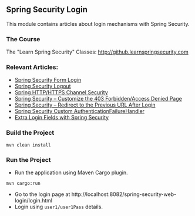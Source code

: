 ## Spring Security Login

This module contains articles about login mechanisms with Spring Security.

### The Course
The "Learn Spring Security" Classes: http://github.learnspringsecurity.com

### Relevant Articles: 
- [Spring Security Form Login](https://www.baeldung.com/spring-security-login)
- [Spring Security Logout](https://www.baeldung.com/spring-security-logout)
- [Spring HTTP/HTTPS Channel Security](https://www.baeldung.com/spring-channel-security-https)
- [Spring Security – Customize the 403 Forbidden/Access Denied Page](https://www.baeldung.com/spring-security-custom-access-denied-page)
- [Spring Security – Redirect to the Previous URL After Login](https://www.baeldung.com/spring-security-redirect-login)
- [Spring Security Custom AuthenticationFailureHandler](https://www.baeldung.com/spring-security-custom-authentication-failure-handler)
- [Extra Login Fields with Spring Security](https://www.baeldung.com/spring-security-extra-login-fields)

### Build the Project
```
mvn clean install
```

### Run the Project

- Run the application using Maven Cargo plugin.
```
mvn cargo:run
```
- Go to the login page at http://localhost:8082/spring-security-web-login/login.html
- Login using ```user1/user1Pass``` details.